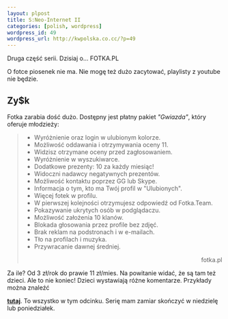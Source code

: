 ```yaml
--- 
layout: plpost
title: S:Neo-Internet II
categories: [polish, wordpress]
wordpress_id: 49
wordpress_url: http://kwpolska.co.cc/?p=49
---
```

Druga część serii. Dzisiaj o... FOTKA.PL

O fotce piosenek nie ma. Nie mogę też dużo zacytować, playlisty z youtube nie będzie. 

## Zy$k
Fotka zarabia dość dużo. Dostępny jest płatny pakiet *"Gwiazda"*, który oferuje młodzieży: 
> *   Wyróżnienie oraz login w ulubionym kolorze.
> *   Możliwość oddawania i otrzymywania oceny 11.
> *   Widzisz otrzymane oceny przed zagłosowaniem.
> *   Wyróżnienie w wyszukiwarce.
> *   Dodatkowe prezenty: 10 za każdy miesiąc!
> *   Widoczni nadawcy negatywnych prezentów.
> *   Możliwość kontaktu poprzez GG lub Skype.
> *   Informacja o tym, kto ma Twój profil w "Ulubionych".
> *   Więcej fotek w profilu.
> *   W pierwszej kolejności otrzymujesz odpowiedź od Fotka.Team.
> *   Pokazywanie ukrytych osób w podglądaczu.
> *   Możliwość założenia 10 klanów.
> *   Blokada głosowania przez profile bez zdjęć.
> *   Brak reklam na podstronach i w e-mailach.
> *   Tło na profilach i muzyka.
> *   Przywracanie dawnej średniej.
> 
> <p style="text-align:right;">
>   fotka.pl
> </p>
Za ile? Od 3 zł/rok do prawie 11 zł/mies. Na powitanie widać, że są tam też dzieci. Ale to nie koniec! Dzieci wystawiają różne komentarze. Przykłady można znaleźć 

**[tutaj][1]**. To wszystko w tym odcinku. Serię mam zamiar skończyć w niedzielę lub poniedziałek.

 [1]: http://nonsensopedia.wikia.com/wiki/Fotka.pl
